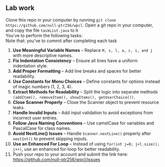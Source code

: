 ## Lab work
Clone this repo in your computer by running `git clone https://github.com/null-ptr256/wpcl`.
Open a git repo in your computer, and copy the file `taskList.java` to it
<br>
You've to perform the following tasks:
<br>
Note that: you've to commit after completing each task

 
1.	**Use Meaningful Variable Names** – Replace `M, s, l, a, c, i, and j` with more descriptive names.
2.	**Fix Indentation Consistency** – Ensure all lines have a uniform indentation style.
3.	**Add Proper Formatting** – Add line breaks and spaces for better readability.
4.	**Use Constants for Menu Choices** – Define constants for options instead of magic numbers (1, 2, 3, 4).
5.	**Extract Methods for Readability** – Split the logic into separate methods `(addItem(), removeItem(), showItems(), getUserChoice())`.
6.	**Close Scanner Properly** – Close the Scanner object to prevent resource leaks.
7.	**Handle Invalid Inputs** – Add input validation to avoid exceptions from incorrect user entries.
8.	**Follow Java Naming Conventions** – Use camelCase for variables and PascalCase for class names.
9.	**Avoid NextLine() Issues** – Handle `Scanner.nextLine()` properly after `nextInt()` to prevent skipping inputs.
10.	**Use an Enhanced For Loop** – Instead of using `for(int j=0; j<l.size(); j++)`, use an enhanced for-loop for better readability.
11. Push your repo to your account and submit the link here: https://github.com/null-ptr256/wpcl/issues
